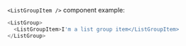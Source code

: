 `<ListGroupItem />` component example:

```js
<ListGroup>
  <ListGroupItem>I'm a list group item</ListGroupItem>
</ListGroup>
```

